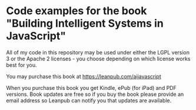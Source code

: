 # Code examples for the book "Building Intelligent Systems in JavaScript"

All of my code in this repository may be used under either the LGPL version 3 or the Apache 2 licenses - you choose depending on which license works best for you.

You may purchase this book at https://leanpub.com/aijavascript

When you purchase this book you get Kindle, ePub (for iPad) and PDF versions. Book updates are free so if you buy the book please provide an email address so Leanpub can notify you that updates are available.


